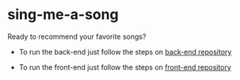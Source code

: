 # sing-me-a-song

Ready to recommend your favorite songs?

-   To run the back-end just follow the steps on [back-end repository](https://github.com/LeoSouzaNunes/sing-me-a-song/tree/main/back-end)

-   To run the front-end just follow the steps on [front-end repository](https://github.com/LeoSouzaNunes/sing-me-a-song/tree/main/front-end)
